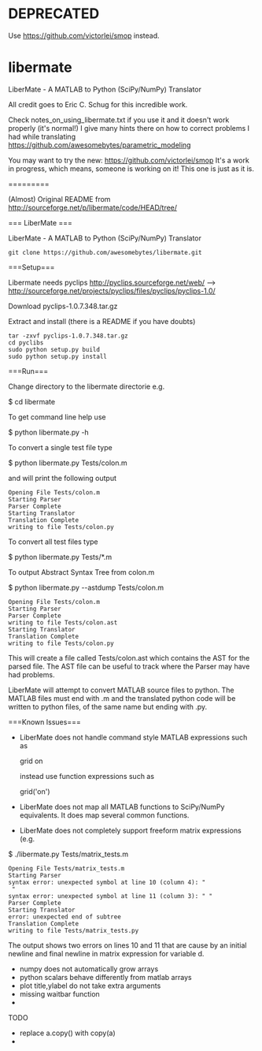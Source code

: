 # DEPRECATED
Use https://github.com/victorlei/smop instead.





libermate
=========

LiberMate - A MATLAB to Python (SciPy/NumPy) Translator

All credit goes to Eric C. Schug for this incredible work.

Check notes_on_using_libermate.txt if you use it and it doesn't work properly (it's normal!) I give many hints there on how to correct problems I had while translating https://github.com/awesomebytes/parametric_modeling

You may want to try the new: https://github.com/victorlei/smop
It's a work in progress, which means, someone is working on it! This one is just as it is.


=========

(Almost) Original README from http://sourceforge.net/p/libermate/code/HEAD/tree/

=== LiberMate ===

LiberMate - A MATLAB to Python (SciPy/NumPy) Translator 

```
git clone https://github.com/awesomebytes/libermate.git
```

===Setup===

Libermate needs pyclips
http://pyclips.sourceforge.net/web/ --> http://sourceforge.net/projects/pyclips/files/pyclips/pyclips-1.0/

Download pyclips-1.0.7.348.tar.gz

Extract and install (there is a README if you have doubts)
```
tar -zxvf pyclips-1.0.7.348.tar.gz
cd pyclibs
sudo python setup.py build
sudo python setup.py install
```


===Run===

Change directory to the libermate directorie e.g.

$ cd libermate

To get command line help use  

$ python libermate.py -h

To convert a single test file type

$ python libermate.py Tests/colon.m

and will print the following output

```
Opening File Tests/colon.m
Starting Parser
Parser Complete
Starting Translator
Translation Complete
writing to file Tests/colon.py
```

To convert all test files type

$ python libermate.py Tests/*.m

To output Abstract Syntax Tree from colon.m

$ python libermate.py --astdump Tests/colon.m

```
Opening File Tests/colon.m
Starting Parser
Parser Complete
writing to file Tests/colon.ast
Starting Translator
Translation Complete
writing to file Tests/colon.py
```

This will create a file called Tests/colon.ast which contains the AST for the parsed file. The AST file can be useful to track where the Parser may have had problems.

LiberMate will attempt to convert MATLAB source files to python.
The MATLAB files must end with .m and the translated python code will
be written to python files, of the same name but ending with .py.

===Known Issues===

* LiberMate does not handle command style MATLAB expressions such as
  
  grid on

  instead use function expressions such as

  grid('on')

* LiberMate does not map all MATLAB functions to SciPy/NumPy equivalents.  It does
  map several common functions.

* LiberMate does not completely support freeform matrix expressions 
(e.g.

$ ./libermate.py Tests/matrix_tests.m

```
Opening File Tests/matrix_tests.m
Starting Parser
syntax error: unexpected symbol at line 10 (column 4): "
 "
syntax error: unexpected symbol at line 11 (column 3): " "
Parser Complete
Starting Translator
error: unexpected end of subtree
Translation Complete
writing to file Tests/matrix_tests.py
```

The output shows two errors on lines 10 and 11 that are cause by an initial newline and final newline in matrix expression for variable d.


* numpy does not automatically grow arrays
* python scalars behave differently from matlab arrays
* plot title,ylabel do not take extra arguments
* missing waitbar function
* 

TODO
* replace a.copy() with copy(a)
* 
